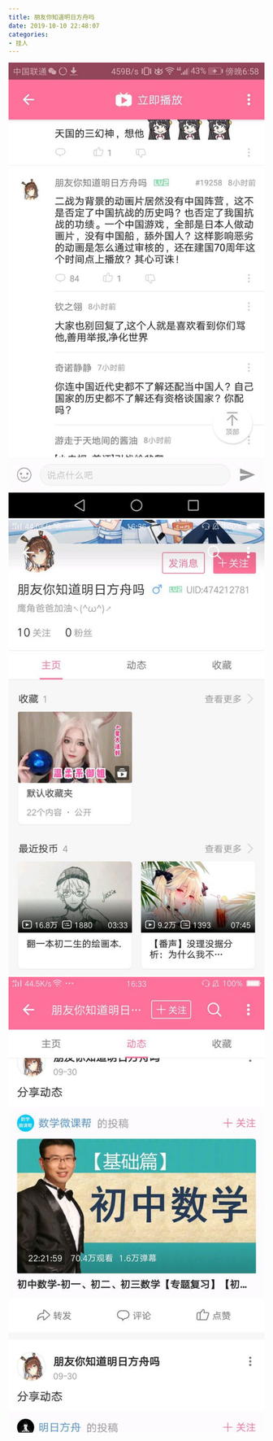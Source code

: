 ```yaml
---
title: 朋友你知道明日方舟吗
date: 2019-10-10 22:48:07
categories:
- 挂人
---
```

![](2019-10-10-22-48/01.jpg)
![](2019-10-10-22-48/02.jpg)
![](2019-10-10-22-48/03.jpg)
